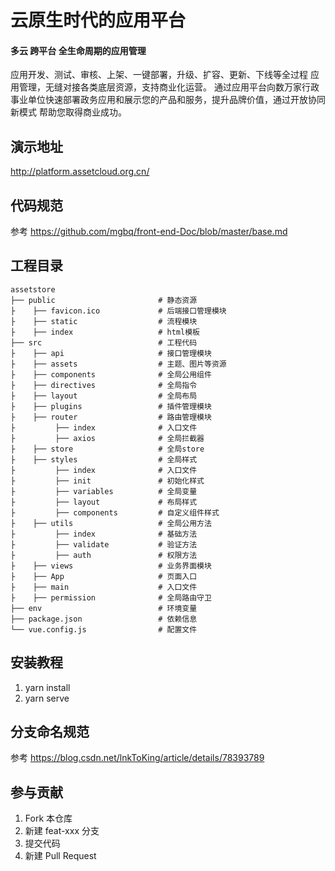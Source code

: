 # 云原生时代的应用平台

#### 多云 跨平台 全生命周期的应用管理

应用开发、测试、审核、上架、一键部署，升级、扩容、更新、下线等全过程
应用管理，无缝对接各类底层资源，支持商业化运营。
通过应用平台向数万家行政事业单位快速部署政务应用和展示您的产品和服务，提升品牌价值，通过开放协同新模式
帮助您取得商业成功。

## 演示地址

http://platform.assetcloud.org.cn/

## 代码规范

参考 https://github.com/mgbq/front-end-Doc/blob/master/base.md

## 工程目录

```
assetstore
├── public                       # 静态资源
├    ├── favicon.ico             # 后端接口管理模块
├    ├── static                  # 流程模块
├    ├── index                   # html模板
├── src                          # 工程代码
├    ├── api                     # 接口管理模块
├    ├── assets                  # 主题、图片等资源
├    ├── components              # 全局公用组件
├    ├── directives              # 全局指令
├    ├── layout                  # 全局布局
├    ├── plugins                 # 插件管理模块
├    ├── router                  # 路由管理模块
├         ├── index              # 入口文件
├         ├── axios              # 全局拦截器
├    ├── store                   # 全局store
├    ├── styles                  # 全局样式
├         ├── index              # 入口文件
├         ├── init               # 初始化样式
├         ├── variables          # 全局变量
├         ├── layout             # 布局样式
├         ├── components         # 自定义组件样式
├    ├── utils                   # 全局公用方法
├         ├── index              # 基础方法
├         ├── validate           # 验证方法
├         ├── auth               # 权限方法
├    ├── views                   # 业务界面模块
├    ├── App                     # 页面入口
├    ├── main                    # 入口文件
├    ├── permission              # 全局路由守卫
├── env                          # 环境变量
├── package.json                 # 依赖信息
└── vue.config.js                # 配置文件
```

## 安装教程

1.  yarn install
2.  yarn serve

## 分支命名规范

参考 https://blog.csdn.net/lnkToKing/article/details/78393789

## 参与贡献

1.  Fork 本仓库
2.  新建 feat-xxx 分支
3.  提交代码
4.  新建 Pull Request
